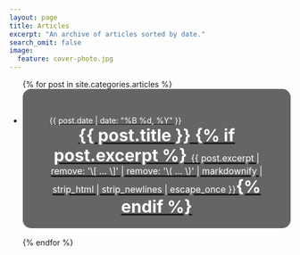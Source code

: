 ```yaml
---
layout: page
title: Articles
excerpt: "An archive of articles sorted by date."
search_omit: false
image:
  feature: cover-photo.jpg
---
```


<ul class="post-list">
{% for post in site.categories.articles %} 
	<li style="height: 250px; border-radius: 15px;">
    <a href="{{ site.url }}{{ post.url }}">
      <div style="background-image: url('{{ site.url }}/images/{{ post.image.feature }}'); width: 100%; height: 100%;  border-radius: 15px;background-size: cover;" >
        <div style=" background: rgba(0, 0, 0, 0.6); height: 100%; border-radius: 15px;">
          <div style=" width: 80%; height: 100%; margin: 0 auto; padding: 10% 5%;">
            <span class="entry-date" style="color: #fff;"><time datetime="{{ post.date | date_to_xmlschema }}">{{ post.date |   date: "%B %d, %Y" }}</time>
            </span>
            <article style="height: 100%;">
              <div style="font-size: 30px; font-weight: bold; text-align: center; color: #fff; text-shadow: 2px;"> {{ post.title }} {% if post.excerpt %} <span class="excerpt" style="font-size: 16px; font-weight: normal;  color: #fff;margin: 5px 0px; width: 100%;">{{ post.excerpt | remove: '\[ ... \]' | remove: '\( ... \)' | markdownify | strip_html | strip_newlines | escape_once }}</span>{% endif %}
              </div>
            </article>
          </div>
        </div>
      </div>
    </a>
  </li>
  <br>
{% endfor %}
</ul>
